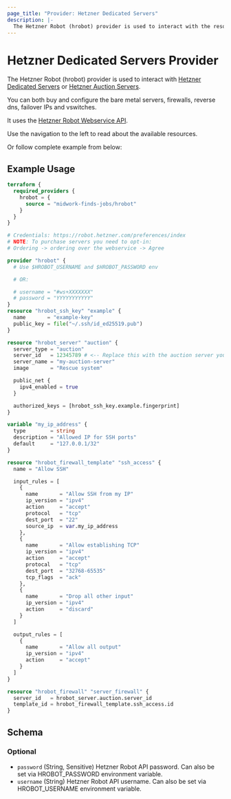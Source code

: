 ```yaml
---
page_title: "Provider: Hetzner Dedicated Servers"
description: |-
  The Hetzner Robot (hrobot) provider is used to interact with the resources supported by Hetzner Dedicated Servers.
---
```


# Hetzner Dedicated Servers Provider

The Hetzner Robot (hrobot) provider is used to interact with [Hetzner Dedicated Servers](https://www.hetzner.com/dedicated-rootserver/) or [Hetzner Auction Servers](https://www.hetzner.com/sb/).

You can both buy and configure the bare metal servers, firewalls, reverse dns, failover IPs and vswitches.

It uses the [Hetzner Robot Webservice API](https://robot.hetzner.com/doc/webservice/en.html).

Use the navigation to the left to read about the available resources.

Or follow complete example from below:

## Example Usage

```terraform
terraform {
  required_providers {
    hrobot = {
      source = "midwork-finds-jobs/hrobot"
    }
  }
}

# Credentials: https://robot.hetzner.com/preferences/index
# NOTE: To purchase servers you need to opt-in:
# Ordering -> ordering over the webservice -> Agree

provider "hrobot" {
  # Use $HROBOT_USERNAME and $HROBOT_PASSWORD env

  # OR:

  # username = "#ws+XXXXXXX"
  # password = "YYYYYYYYYYY"
}
resource "hrobot_ssh_key" "example" {
  name       = "example-key"
  public_key = file("~/.ssh/id_ed25519.pub")
}

resource "hrobot_server" "auction" {
  server_type = "auction"
  server_id   = 12345789 # <-- Replace this with the auction server you want
  server_name = "my-auction-server"
  image       = "Rescue system"

  public_net {
    ipv4_enabled = true
  }

  authorized_keys = [hrobot_ssh_key.example.fingerprint]
}

variable "my_ip_address" {
  type        = string
  description = "Allowed IP for SSH ports"
  default     = "127.0.0.1/32"
}

resource "hrobot_firewall_template" "ssh_access" {
  name = "Allow SSH"

  input_rules = [
    {
      name       = "Allow SSH from my IP"
      ip_version = "ipv4"
      action     = "accept"
      protocol   = "tcp"
      dest_port  = "22"
      source_ip  = var.my_ip_address
    },
    {
      name       = "Allow establishing TCP"
      ip_version = "ipv4"
      action     = "accept"
      protocal   = "tcp"
      dest_port  = "32768-65535"
      tcp_flags  = "ack"
    },
    {
      name       = "Drop all other input"
      ip_version = "ipv4"
      action     = "discard"
    }
  ]

  output_rules = [
    {
      name       = "Allow all output"
      ip_version = "ipv4"
      action     = "accept"
    }
  ]
}

resource "hrobot_firewall" "server_firewall" {
  server_id   = hrobot_server.auction.server_id
  template_id = hrobot_firewall_template.ssh_access.id
}
```

<!-- schema generated by tfplugindocs -->
## Schema

### Optional

- `password` (String, Sensitive) Hetzner Robot API password. Can also be set via HROBOT_PASSWORD environment variable.
- `username` (String) Hetzner Robot API username. Can also be set via HROBOT_USERNAME environment variable.